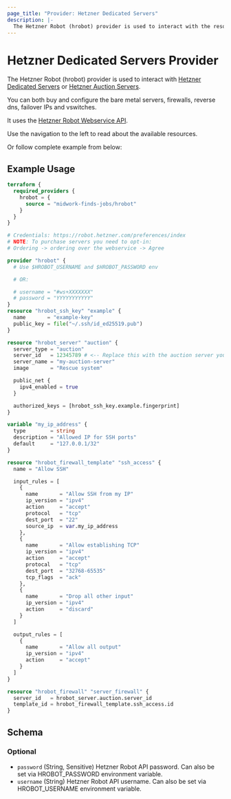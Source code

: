 ```yaml
---
page_title: "Provider: Hetzner Dedicated Servers"
description: |-
  The Hetzner Robot (hrobot) provider is used to interact with the resources supported by Hetzner Dedicated Servers.
---
```


# Hetzner Dedicated Servers Provider

The Hetzner Robot (hrobot) provider is used to interact with [Hetzner Dedicated Servers](https://www.hetzner.com/dedicated-rootserver/) or [Hetzner Auction Servers](https://www.hetzner.com/sb/).

You can both buy and configure the bare metal servers, firewalls, reverse dns, failover IPs and vswitches.

It uses the [Hetzner Robot Webservice API](https://robot.hetzner.com/doc/webservice/en.html).

Use the navigation to the left to read about the available resources.

Or follow complete example from below:

## Example Usage

```terraform
terraform {
  required_providers {
    hrobot = {
      source = "midwork-finds-jobs/hrobot"
    }
  }
}

# Credentials: https://robot.hetzner.com/preferences/index
# NOTE: To purchase servers you need to opt-in:
# Ordering -> ordering over the webservice -> Agree

provider "hrobot" {
  # Use $HROBOT_USERNAME and $HROBOT_PASSWORD env

  # OR:

  # username = "#ws+XXXXXXX"
  # password = "YYYYYYYYYYY"
}
resource "hrobot_ssh_key" "example" {
  name       = "example-key"
  public_key = file("~/.ssh/id_ed25519.pub")
}

resource "hrobot_server" "auction" {
  server_type = "auction"
  server_id   = 12345789 # <-- Replace this with the auction server you want
  server_name = "my-auction-server"
  image       = "Rescue system"

  public_net {
    ipv4_enabled = true
  }

  authorized_keys = [hrobot_ssh_key.example.fingerprint]
}

variable "my_ip_address" {
  type        = string
  description = "Allowed IP for SSH ports"
  default     = "127.0.0.1/32"
}

resource "hrobot_firewall_template" "ssh_access" {
  name = "Allow SSH"

  input_rules = [
    {
      name       = "Allow SSH from my IP"
      ip_version = "ipv4"
      action     = "accept"
      protocol   = "tcp"
      dest_port  = "22"
      source_ip  = var.my_ip_address
    },
    {
      name       = "Allow establishing TCP"
      ip_version = "ipv4"
      action     = "accept"
      protocal   = "tcp"
      dest_port  = "32768-65535"
      tcp_flags  = "ack"
    },
    {
      name       = "Drop all other input"
      ip_version = "ipv4"
      action     = "discard"
    }
  ]

  output_rules = [
    {
      name       = "Allow all output"
      ip_version = "ipv4"
      action     = "accept"
    }
  ]
}

resource "hrobot_firewall" "server_firewall" {
  server_id   = hrobot_server.auction.server_id
  template_id = hrobot_firewall_template.ssh_access.id
}
```

<!-- schema generated by tfplugindocs -->
## Schema

### Optional

- `password` (String, Sensitive) Hetzner Robot API password. Can also be set via HROBOT_PASSWORD environment variable.
- `username` (String) Hetzner Robot API username. Can also be set via HROBOT_USERNAME environment variable.